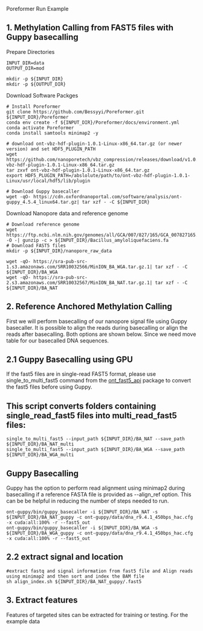 Poreformer Run Example
## 1. Methylation Calling from FAST5 files with Guppy basecalling
Prepare Directories
```
INPUT_DIR=data
OUTPUT_DIR=mod

mkdir -p ${INPUT_DIR}
mkdir -p ${OUTPUT_DIR}
```
Download Software Packges
```
# Install Poreformer
git clone https://github.com/Bessyyi/Poreformer.git ${INPUT_DIR}/Poreformer
conda env create -f ${INPUT_DIR}/Poreformer/docs/environment.yml
conda activate Poreformer
conda install samtools minimap2 -y

# download ont-vbz-hdf-plugin-1.0.1-Linux-x86_64.tar.gz (or newer version) and set HDF5_PLUGIN_PATH
wget https://github.com/nanoporetech/vbz_compression/releases/download/v1.0.1/ont-vbz-hdf-plugin-1.0.1-Linux-x86_64.tar.gz
tar zxvf ont-vbz-hdf-plugin-1.0.1-Linux-x86_64.tar.gz
export HDF5_PLUGIN_PATH=/abslolute/path/to/ont-vbz-hdf-plugin-1.0.1-Linux/usr/local/hdf5/lib/plugin

# Download Guppy basecaller
wget -qO- https://cdn.oxfordnanoportal.com/software/analysis/ont-guppy_4.5.4_linux64.tar.gz| tar xzf - -C ${INPUT_DIR}
```
Download Nanopore data and reference genome
```
# Download reference genome
wget https://ftp.ncbi.nlm.nih.gov/genomes/all/GCA/007/827/165/GCA_007827165.1_ASM782716v1/GCA_007827165.1_ASM782716v1_genomic.fna.gz -O -| gunzip -c > ${INPUT_DIR}/Bacillus_amyloliquefaciens.fa
# Download FAST5 files
mkdir -p ${INPUT_DIR}/nanopore_raw_data

wget -qO- https://sra-pub-src-1.s3.amazonaws.com/SRR10032566/MinION_BA_WGA.tar.gz.1| tar xzf - -C ${INPUT_DIR}/BA_WGA
wget -qO- https://sra-pub-src-2.s3.amazonaws.com/SRR10032567/MinION_BA_NAT.tar.gz.1| tar xzf - -C ${INPUT_DIR}/BA_NAT
```
## 2. Reference Anchored Methylation Calling
First we will perform basecalling of our nanopore signal file using Guppy basecaller. It is possible to align the reads during basecalling or align the reads after basecalling. Both options are shown below. Since we need move table for our basecalled DNA sequences.
## 2.1 Guppy Basecalling using GPU
If the fast5 files are in single-read FAST5 format, please use single_to_multi_fast5 command from the [ont_fast5_api](https://github.com/nanoporetech/ont_fast5_api) package to convert the fast5 files before using Guppy.
## This script converts folders containing single_read_fast5 files into multi_read_fast5 files:
```
single_to_multi_fast5 --input_path ${INPUT_DIR}/BA_NAT --save_path ${INPUT_DIR}/BA_NAT_multi
single_to_multi_fast5 --input_path ${INPUT_DIR}/BA_WGA --save_path ${INPUT_DIR}/BA_WGA_multi
```
## Guppy Basecalling
Guppy has the option to perform read alignment using minimap2 during basecalling if a reference FASTA file is provided as --align_ref option. This can be be helpful in reducing the number of steps needed to run.
```
ont-guppy/bin/guppy_basecaller -i ${INPUT_DIR}/BA_NAT -s ${INPUT_DIR}/BA_NAT_guppy -c ont-guppy/data/dna_r9.4.1_450bps_hac.cfg -x cuda:all:100% -r --fast5_out
ont-guppy/bin/guppy_basecaller -i ${INPUT_DIR}/BA_WGA -s ${INPUT_DIR}/BA_WGA_guppy -c ont-guppy/data/dna_r9.4.1_450bps_hac.cfg -x cuda:all:100% -r --fast5_out
```
## 2.2 extract signal and location
```
#extract fastq and signal information from fast5 file and Align reads using minimap2 and then sort and index the BAM file
sh align_index.sh ${INPUT_DIR}/BA_NAT_guppy/.fast5
```
## 3. Extract features
Features of targeted sites can be extracted for training or testing.
For the example data
```





